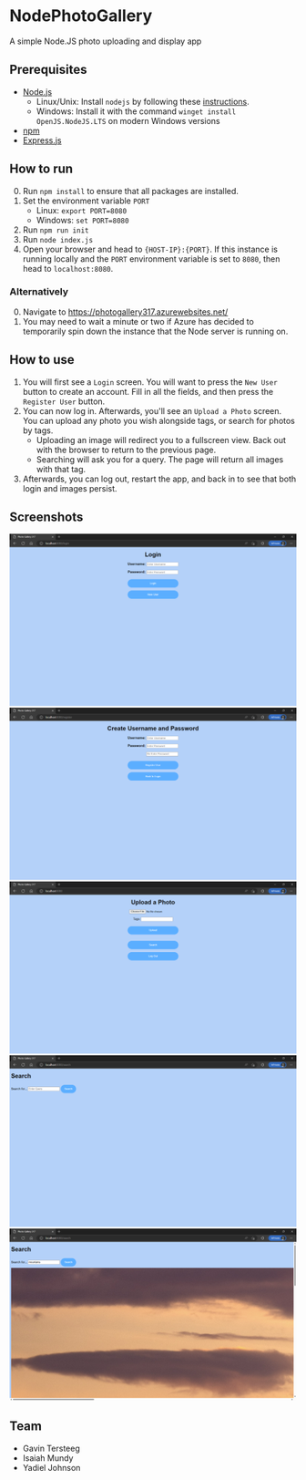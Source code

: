 # NodePhotoGallery
A simple Node.JS photo uploading and display app

## Prerequisites
- [Node.js](https://nodejs.org/en/download/)
    - Linux/Unix: Install `nodejs` by following these [instructions](https://github.com/nodesource/distributions/blob/master/README.md).
    - Windows: Install it with the command `winget install OpenJS.NodeJS.LTS` on modern Windows versions
- [npm](https://docs.npmjs.com/downloading-and-installing-node-js-and-npm)
- [Express.js](https://expressjs.com/en/starter/installing.html)

## How to run
0. Run `npm install` to ensure that all packages are installed.
1. Set the environment variable `PORT`
    - Linux: `export PORT=8080`
    - Windows: `set PORT=8080`
2. Run `npm run init`
3. Run `node index.js`
4. Open your browser and head to `{HOST-IP}:{PORT}`. If this instance is running locally and the `PORT` environment variable is set to `8080`, then head to `localhost:8080`.

### Alternatively

0. Navigate to https://photogallery317.azurewebsites.net/
1. You may need to wait a minute or two if Azure has decided to temporarily spin down the instance that the Node server is running on.

## How to use
1. You will first see a `Login` screen. You will want to press the `New User` button to create an account. Fill in all the fields, and then press the `Register User` button.
2. You can now log in. Afterwards, you'll see an `Upload a Photo` screen. You can upload any photo you wish alongside tags, or search for photos by tags.
    - Uploading an image will redirect you to a fullscreen view. Back out with the browser to return to the previous page.
    - Searching will ask you for a query. The page will return all images with that tag.
3. Afterwards, you can log out, restart the app, and back in to see that both login and images persist.

## Screenshots
![](.screenshots/Screenshot_20221128_011539.png)
![](.screenshots/Screenshot_20221128_011707.png)
![](.screenshots/Screenshot_20221128_011840.png)
![](.screenshots/Screenshot_20221128_011913.png)
![](.screenshots/Screenshot_20221128_012039.png)


## Team
- Gavin Tersteeg
- Isaiah Mundy
- Yadiel Johnson
